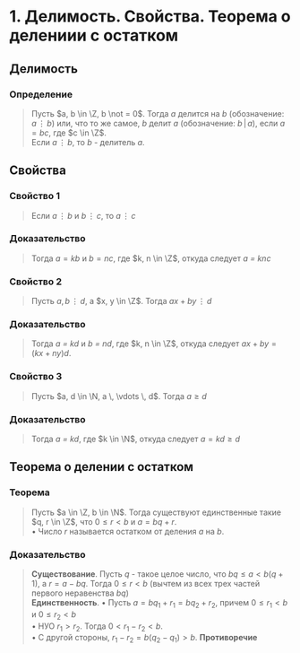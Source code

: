 # 1. Делимость. Свойства. Теорема о делениии с остатком
## Делимость
### Определение
>  Пусть $a, b \in \Z, b \not = 0$. Тогда *a* делится на *b* (обозначение: $a \, \vdots \, b$) или, что то же самое, *b* делит *a* (обозначение: $b \, | \, a$), если $a = bc$, где $c \in \Z$.  
Если $a \, \vdots \, b$, то *b* - делитель *a*.

## Свойства

### Свойство 1
> Если $a \, \vdots \, b$ и $b \, \vdots \, c$, то $a \, \vdots \, c$
### Доказательство
> Тогда $a = kb$ и $b = nc$, где $k, n \in \Z$, откуда следует *a = knc*

### Свойство 2
> Пусть $a, b \, \vdots \, d$, а $x, y \in \Z$. Тогда $ax + by \, \vdots \, d$
### Доказательство 
> Тогда *a = kd* и *b = nd*, где $k, n \in \Z$, откуда следует $ax + by = (kx + ny)d$.

### Свойство 3
> Пусть $a, d \in \N, a \, \vdots \, d$. Тогда $a \ge d$
### Доказательство 
> Тогда *a = kd*, где $k \in \N$, откуда следует $a = kd \ge d$

## Теорема о делении с остатком 

### Теорема 
> Пусть $a \in \Z, b \in \N$. Тогда существуют единственные такие $q, r \in \Z$, что $0 \le r \lt b$ и $a = bq + r$.  
$\bullet$ Число *r* называется остатком от деления *a* на *b*.
### Доказательство
> **Существование**. Пусть *q* - такое целое число, что $bq \le a \lt b(q+1)$, а $r = a - bq$. Тогда $0 \le r \lt b$ (вычтем из всех трех частей первого неравенства *bq*)  
**Единственность**. $\bullet$ Пусть $a = bq_1 + r_1 = bq_2 + r_2$, причем $0 \le r_1 \lt b$ и $0 \le r_2 \lt b$  
$\bullet$ НУО $r_1 > r_2$. Тогда $0 < r_1 - r_2 < b$.  
$\bullet$ С другой стороны, $r_1 - r_2 = b(q_2 - q_1) \gt b$. **Противоречие**